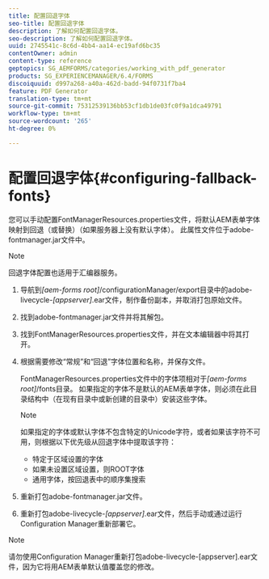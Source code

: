 ```yaml
---
title: 配置回退字体
seo-title: 配置回退字体
description: 了解如何配置回退字体。
seo-description: 了解如何配置回退字体。
uuid: 2745541c-8c6d-4bb4-aa14-ec19afd6bc35
contentOwner: admin
content-type: reference
geptopics: SG_AEMFORMS/categories/working_with_pdf_generator
products: SG_EXPERIENCEMANAGER/6.4/FORMS
discoiquuid: d997a268-a40a-462d-badd-94f0731f7ba4
feature: PDF Generator
translation-type: tm+mt
source-git-commit: 75312539136bb53cf1db1de03fc0f9a1dca49791
workflow-type: tm+mt
source-wordcount: '265'
ht-degree: 0%

---
```



# 配置回退字体{#configuring-fallback-fonts}

您可以手动配置FontManagerResources.properties文件，将默认AEM表单字体映射到回退（或替换）（如果服务器上没有默认字体）。 此属性文件位于adobe-fontmanager.jar文件中。

>[!NOTE]
>
>回退字体配置也适用于汇编器服务。

1. 导航到&#x200B;*[aem-forms root]*/configurationManager/export目录中的adobe-livecycle-*[appserver]*.ear文件，制作备份副本，并取消打包原始文件。
1. 找到adobe-fontmanager.jar文件并将其解包。
1. 找到FontManagerResources.properties文件，并在文本编辑器中将其打开。
1. 根据需要修改“常规”和“回退”字体位置和名称，并保存文件。

   FontManagerResources.properties文件中的字体项相对于&#x200B;*[aem-forms root]*/fonts目录。 如果指定的字体不是默认的AEM表单字体，则必须在此目录结构中（在现有目录中或新创建的目录中）安装这些字体。

   >[!NOTE]
   >
   >如果指定的字体或默认字体不包含特定的Unicode字符，或者如果该字符不可用，则根据以下优先级从回退字体中提取该字符：

   * 特定于区域设置的字体
   * 如果未设置区域设置，则ROOT字体
   * 通用字体，按回退表中的顺序集搜索

1. 重新打包adobe-fontmanager.jar文件。
1. 重新打包adobe-livecycle-*[appserver]*.ear文件，然后手动或通过运行Configuration Manager重新部署它。

>[!NOTE]
>
>请勿使用Configuration Manager重新打包adobe-livecycle-[appserver].ear文件，因为它将用AEM表单默认值覆盖您的修改。

